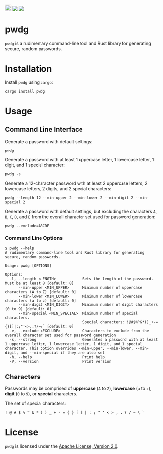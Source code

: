 [<img alt="github" src="https://img.shields.io/badge/github-othedev/pwdg-e0a484?style=for-the-badge&labelColor=3e454e&logo=github" height="20">](https://github.com/OTheDev/pwdg)
[![](https://github.com/OTheDev/pwdg/actions/workflows/ci.yml/badge.svg)](https://github.com/OTheDev/pwdg/actions/workflows/ci.yml)
[![](https://github.com/OTheDev/pwdg/actions/workflows/static_analysis.yml/badge.svg)](https://github.com/OTheDev/pwdg/actions/workflows/static_analysis.yml)

# pwdg

`pwdg` is a rudimentary command-line tool and Rust library for generating
secure, random passwords.

# Installation

Install `pwdg` using `cargo`:

```shell
cargo install pwdg
```

# Usage

## Command Line Interface

Generate a password with default settings:

```shell
pwdg
```

Generate a password with at least 1 uppercase letter, 1 lowercase letter, 1
digit, and 1 special character:

```shell
pwdg -s
```

Generate a 12-character password with at least 2 uppercase letters, 2 lowercase
letters, 2 digits, and 2 special characters:

```shell
pwdg --length 12 --min-upper 2 --min-lower 2 --min-digit 2 --min-special 2
```

Generate a password with default settings, but excluding the characters `A`,
`B`, `C`, `D`, and `E` from the overall character set used for password
generation:

```shell
pwdg --exclude=ABCDE
```

### Command Line Options

```console
$ pwdg --help
A rudimentary command-line tool and Rust library for generating secure, random passwords.

Usage: pwdg [OPTIONS]

Options:
  -l, --length <LENGTH>            Sets the length of the password. Must be at least 8 [default: 8]
      --min-upper <MIN_UPPER>      Minimum number of uppercase characters (A to Z) [default: 0]
      --min-lower <MIN_LOWER>      Minimum number of lowercase characters (a to z) [default: 0]
      --min-digit <MIN_DIGIT>      Minimum number of digit characters (0 to 9) [default: 0]
      --min-special <MIN_SPECIAL>  Minimum number of special characters.
                                   Special characters: !@#$%^&*()_+-={}[]|:;"'<>,.?/~\` [default: 0]
  -e, --exclude <EXCLUDE>          Characters to exclude from the overall character set used for password generation
  -s, --strong                     Generates a password with at least 1 uppercase letter, 1 lowercase letter, 1 digit, and 1 special character. This option overrides --min-upper, --min-lower, --min-digit, and --min-special if they are also set
  -h, --help                       Print help
  -V, --version                    Print version
```

## Characters

Passwords may be comprised of **uppercase** (`A` to `Z`), **lowercase** (`a` to
`z`), **digit** (`0` to `9`), or **special** characters.

The set of special characters:
```plaintext
! @ # $ % ^ & * ( ) _ + - = { } [ ] | : ; " ' < > , . ? / ~ \ `
```

# License

`pwdg` is licensed under the [Apache License, Version 2.0](
    https://github.com/OTheDev/pwdg/blob/main/LICENSE).
